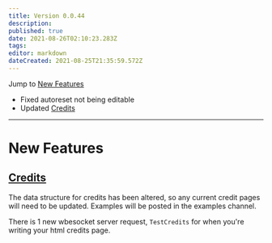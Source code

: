 ```yaml
---
title: Version 0.0.44
description:
published: true
date: 2021-08-26T02:10:23.283Z
tags:
editor: markdown
dateCreated: 2021-08-25T21:35:59.572Z
---
```


Jump to [New Features](#new-features)

* Fixed autoreset not being editable
* Updated [Credits](/Settings/Credits)

***
# New Features

## [Credits](/Settings/Credits)
The data structure for credits has been altered, so any current credit pages will need to be updated.  Examples will be posted in the examples channel.

There is 1 new wbesocket server request, `TestCredits` for when you're writing your html credits page.